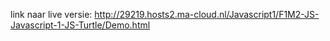 link naar live versie: http://29219.hosts2.ma-cloud.nl/Javascript1/F1M2-JS-Javascript-1-JS-Turtle/Demo.html